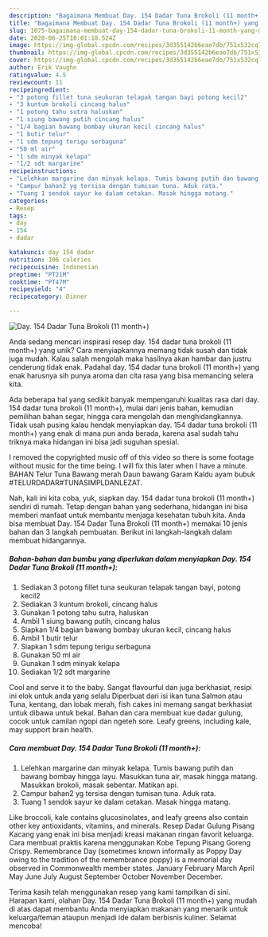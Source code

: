 ```yaml
---
description: "Bagaimana Membuat Day. 154 Dadar Tuna Brokoli (11 month+) yang Menggugah Selera"
title: "Bagaimana Membuat Day. 154 Dadar Tuna Brokoli (11 month+) yang Menggugah Selera"
slug: 1075-bagaimana-membuat-day-154-dadar-tuna-brokoli-11-month-yang-menggugah-selera
date: 2020-06-25T10:01:18.524Z
image: https://img-global.cpcdn.com/recipes/3d355142b6eae7db/751x532cq70/day-154-dadar-tuna-brokoli-11-month-foto-resep-utama.jpg
thumbnail: https://img-global.cpcdn.com/recipes/3d355142b6eae7db/751x532cq70/day-154-dadar-tuna-brokoli-11-month-foto-resep-utama.jpg
cover: https://img-global.cpcdn.com/recipes/3d355142b6eae7db/751x532cq70/day-154-dadar-tuna-brokoli-11-month-foto-resep-utama.jpg
author: Erik Vaughn
ratingvalue: 4.5
reviewcount: 11
recipeingredient:
- "3 potong fillet tuna seukuran telapak tangan bayi potong kecil2"
- "3 kuntum brokoli cincang halus"
- "1 potong tahu sutra haluskan"
- "1 siung bawang putih cincang halus"
- "1/4 bagian bawang bombay ukuran kecil cincang halus"
- "1 butir telur"
- "1 sdm tepung terigu serbaguna"
- "50 ml air"
- "1 sdm minyak kelapa"
- "1/2 sdt margarine"
recipeinstructions:
- "Lelehkan margarine dan minyak kelapa. Tumis bawang putih dan bawang bombay hingga layu. Masukkan tuna air, masak hingga matang. Masukkan brokoli, masak sebentar. Matikan api."
- "Campur bahan2 yg tersisa dengan tumisan tuna. Aduk rata."
- "Tuang 1 sendok sayur ke dalam cetakan. Masak hingga matang."
categories:
- Resep
tags:
- day
- 154
- dadar

katakunci: day 154 dadar 
nutrition: 106 calories
recipecuisine: Indonesian
preptime: "PT21M"
cooktime: "PT47M"
recipeyield: "4"
recipecategory: Dinner

---
```



![Day. 154 Dadar Tuna Brokoli (11 month+)](https://img-global.cpcdn.com/recipes/3d355142b6eae7db/751x532cq70/day-154-dadar-tuna-brokoli-11-month-foto-resep-utama.jpg)

Anda sedang mencari inspirasi resep day. 154 dadar tuna brokoli (11 month+) yang unik? Cara menyiapkannya memang tidak susah dan tidak juga mudah. Kalau salah mengolah maka hasilnya akan hambar dan justru cenderung tidak enak. Padahal day. 154 dadar tuna brokoli (11 month+) yang enak harusnya sih punya aroma dan cita rasa yang bisa memancing selera kita.

Ada beberapa hal yang sedikit banyak mempengaruhi kualitas rasa dari day. 154 dadar tuna brokoli (11 month+), mulai dari jenis bahan, kemudian pemilihan bahan segar, hingga cara mengolah dan menghidangkannya. Tidak usah pusing kalau hendak menyiapkan day. 154 dadar tuna brokoli (11 month+) yang enak di mana pun anda berada, karena asal sudah tahu triknya maka hidangan ini bisa jadi suguhan spesial.

I removed the copyrighted music off of this video so there is some footage without music for the time being. I will fix this later when I have a minute. BAHAN Telur Tuna Bawang merah Daun bawang Garam Kaldu ayam bubuk #TELURDADAR#TUNASIMPLDANLEZAT.


Nah, kali ini kita coba, yuk, siapkan day. 154 dadar tuna brokoli (11 month+) sendiri di rumah. Tetap dengan bahan yang sederhana, hidangan ini bisa memberi manfaat untuk membantu menjaga kesehatan tubuh kita. Anda bisa membuat Day. 154 Dadar Tuna Brokoli (11 month+) memakai 10 jenis bahan dan 3 langkah pembuatan. Berikut ini langkah-langkah dalam membuat hidangannya.

<!--inarticleads1-->

##### Bahan-bahan dan bumbu yang diperlukan dalam menyiapkan Day. 154 Dadar Tuna Brokoli (11 month+):

1. Sediakan 3 potong fillet tuna seukuran telapak tangan bayi, potong kecil2
1. Sediakan 3 kuntum brokoli, cincang halus
1. Gunakan 1 potong tahu sutra, haluskan
1. Ambil 1 siung bawang putih, cincang halus
1. Siapkan 1/4 bagian bawang bombay ukuran kecil, cincang halus
1. Ambil 1 butir telur
1. Siapkan 1 sdm tepung terigu serbaguna
1. Gunakan 50 ml air
1. Gunakan 1 sdm minyak kelapa
1. Sediakan 1/2 sdt margarine


Cool and serve it to the baby. Sangat flavourful dan juga berkhasiat, resipi ini elok untuk anda yang selalu Diperbuat dari isi ikan tuna Salmon atau Tuna, kentang, dan lobak merah, fish cakes ini memang sangat berkhasiat untuk dibawa untuk bekal. Bahan dan cara membuat kue dadar gulung, cocok untuk camilan ngopi dan ngeteh sore. Leafy greens, including kale, may support brain health. 

<!--inarticleads2-->

##### Cara membuat Day. 154 Dadar Tuna Brokoli (11 month+):

1. Lelehkan margarine dan minyak kelapa. Tumis bawang putih dan bawang bombay hingga layu. Masukkan tuna air, masak hingga matang. Masukkan brokoli, masak sebentar. Matikan api.
1. Campur bahan2 yg tersisa dengan tumisan tuna. Aduk rata.
1. Tuang 1 sendok sayur ke dalam cetakan. Masak hingga matang.


Like broccoli, kale contains glucosinolates, and leafy greens also contain other key antioxidants, vitamins, and minerals. Resep Dadar Gulung Pisang Kacang yang enak ini bisa menjadi kreasi makanan ringan favorit keluarga. Cara membuat praktis karena menggunakan Kobe Tepung Pisang Goreng Crispy. Remembrance Day (sometimes known informally as Poppy Day owing to the tradition of the remembrance poppy) is a memorial day observed in Commonwealth member states. January February March April May June July August September October November December. 

Terima kasih telah menggunakan resep yang kami tampilkan di sini. Harapan kami, olahan Day. 154 Dadar Tuna Brokoli (11 month+) yang mudah di atas dapat membantu Anda menyiapkan makanan yang menarik untuk keluarga/teman ataupun menjadi ide dalam berbisnis kuliner. Selamat mencoba!
